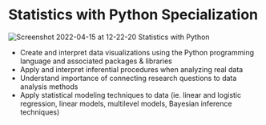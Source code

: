 # Statistics with Python Specialization
![Screenshot 2022-04-15 at 12-22-20 Statistics with Python](https://user-images.githubusercontent.com/75258625/163553284-c8f5e01e-c102-4e2a-927d-c267b3d63755.png)

* Create and interpret data visualizations using the Python programming language and associated packages & libraries
* Apply and interpret inferential procedures when analyzing real data
* Understand importance of connecting research questions to data analysis methods
* Apply statistical modeling techniques to data (ie. linear and logistic regression, linear models, multilevel models, Bayesian inference techniques)

